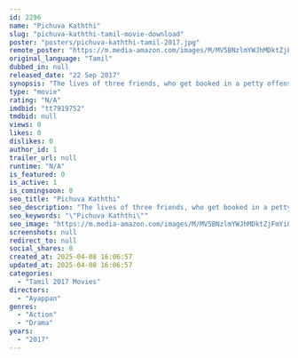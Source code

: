 ```yaml
---
id: 2296
name: "Pichuva Kaththi"
slug: "pichuva-kaththi-tamil-movie-download"
poster: "posters/pichuva-kaththi-tamil-2017.jpg"
remote_poster: "https://m.media-amazon.com/images/M/MV5BNzlmYWJhMDktZjFmYi00YjI3LTkyYzMtN2QyMGZkMDdlMjFjXkEyXkFqcGdeQXVyMzYxOTQ3MDg@._V1_SX300.jpg"
original_language: "Tamil"
dubbed_in: null
released_date: "22 Sep 2017"
synopsis: "The lives of three friends, who get booked in a petty offense, turn topsy-turvy when they engage in illegal acts to overcome the hurdles they face."
type: "movie"
rating: "N/A"
imdbid: "tt7919752"
tmdbid: null
views: 0
likes: 0
dislikes: 0
author_id: 1
trailer_url: null
runtime: "N/A"
is_featured: 0
is_active: 1
is_comingsoon: 0
seo_title: "Pichuva Kaththi"
seo_description: "The lives of three friends, who get booked in a petty offense, turn topsy-turvy when they engage in illegal acts to overcome the hurdles they face."
seo_keywords: "\"Pichuva Kaththi\""
seo_image: "https://m.media-amazon.com/images/M/MV5BNzlmYWJhMDktZjFmYi00YjI3LTkyYzMtN2QyMGZkMDdlMjFjXkEyXkFqcGdeQXVyMzYxOTQ3MDg@._V1_SX300.jpg"
screenshots: null
redirect_to: null
social_shares: 0
created_at: 2025-04-08 16:06:57
updated_at: 2025-04-08 16:06:57
categories:
  - "Tamil 2017 Movies"
directors:
  - "Ayappan"
genres:
  - "Action"
  - "Drama"
years:
  - "2017"
---
```

